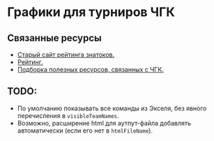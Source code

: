 # Графики для турниров ЧГК

## Связанные ресурсы

* [Старый сайт рейтинга знатоков.](https://rating.chgk.info/)
* [Рейтинг.](https://rating.chgk.gg/)
* [Подборка полезных ресурсов, связанных с ЧГК.](https://github.com/gltronred/awesome-chgk)


## TODO:
* По умолчанию показывать все команды из Экселя, без явного перечисления в `visibleTeamNames`.
* Возможно, расширение html для аутпут-файла добавлять автоматически (если его нет в `htmlFileName`).
